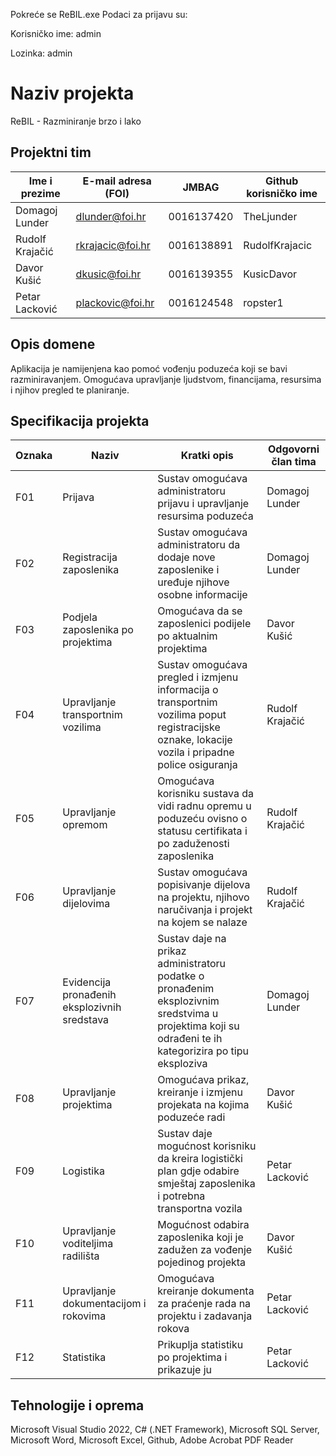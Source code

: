 Pokreće se ReBIL.exe
Podaci za prijavu su:

Korisničko ime: admin

Lozinka: admin

# Naziv projekta
ReBIL - Razminiranje brzo i lako
## Projektni tim

Ime i prezime | E-mail adresa (FOI) | JMBAG | Github korisničko ime
------------  | ------------------- | ----- | ---------------------
Domagoj Lunder| dlunder@foi.hr  | 0016137420 | TheLjunder
Rudolf Krajačić | rkrajacic@foi.hr | 0016138891 |RudolfKrajacic
Davor Kušić |dkusic@foi.hr | 0016139355 | KusicDavor
Petar Lacković | plackovic@foi.hr | 0016124548 | ropster1
## Opis domene
Aplikacija je namijenjena kao pomoć vođenju poduzeća koji se bavi razminiravanjem. Omogućava upravljanje ljudstvom, financijama, resursima i njihov pregled te planiranje. 

## Specifikacija projekta

Oznaka | Naziv | Kratki opis | Odgovorni član tima
------ | ----- | ----------- | -------------------
F01 | Prijava | Sustav omogućava administratoru prijavu i upravljanje resursima poduzeća | Domagoj Lunder
F02 | Registracija zaposlenika | Sustav omogućava administratoru da dodaje nove zaposlenike i uređuje njihove osobne informacije | Domagoj Lunder
F03 | Podjela zaposlenika po projektima | Omogućava da se zaposlenici podijele po aktualnim projektima | Davor Kušić
F04 | Upravljanje transportnim vozilima | Sustav omogućava pregled i izmjenu informacija o transportnim vozilima poput registracijske oznake, lokacije vozila i pripadne police osiguranja | Rudolf Krajačić
F05 | Upravljanje opremom | Omogućava korisniku sustava da vidi radnu opremu u poduzeću ovisno o statusu certifikata i po zaduženosti zaposlenika | Rudolf Krajačić
F06 | Upravljanje dijelovima | Sustav omogućava popisivanje dijelova na projektu, njihovo naručivanja i projekt na kojem se nalaze| Rudolf Krajačić
F07 | Evidencija pronađenih eksplozivnih sredstava | Sustav daje na prikaz administratoru podatke o pronađenim eksplozivnim sredstvima u projektima koji su odrađeni te ih kategorizira po tipu eksploziva  | Domagoj Lunder
F08 | Upravljanje projektima | Omogućava prikaz, kreiranje i izmjenu projekata na kojima poduzeće radi | Davor Kušić
F09 | Logistika | Sustav daje mogućnost korisniku da kreira logistički plan gdje odabire smještaj zaposlenika i potrebna transportna vozila | Petar Lacković
F10 | Upravljanje voditeljima radilišta | Mogućnost odabira zaposlenika koji je zadužen za vođenje pojedinog projekta | Davor Kušić
F11 | Upravljanje dokumentacijom i rokovima | Omogućava kreiranje dokumenta za praćenje rada na projektu i zadavanja rokova | Petar Lacković
F12 | Statistika | Prikuplja statistiku po projektima i prikazuje ju | Petar Lacković

## Tehnologije i oprema
Microsoft Visual Studio 2022, C# (.NET Framework), Microsoft SQL Server, Microsoft Word, Microsoft Excel, Github, Adobe Acrobat PDF Reader
